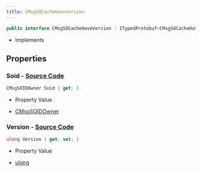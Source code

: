 ```yaml
---
title: CMsgSOCacheHaveVersion
---
```


```csharp
public interface CMsgSOCacheHaveVersion : ITypedProtobuf<CMsgSOCacheHaveVersion>, INativeHandle
```

- Implements

## Properties

### **Soid** - [Source Code](https://github.com/swiftly-solution/swiftlys2/blob/main/managed/src/SwiftlyS2.Generated/Protobufs/Interfaces/CMsgSOCacheHaveVersion.cs#L13)

```csharp
CMsgSOIDOwner Soid { get; }
```

- Property Value

- [CMsgSOIDOwner](/docs/api/shared/protobufdefinitions/cmsgsoidowner)

### **Version** - [Source Code](https://github.com/swiftly-solution/swiftlys2/blob/main/managed/src/SwiftlyS2.Generated/Protobufs/Interfaces/CMsgSOCacheHaveVersion.cs#L16)

```csharp
ulong Version { get; set; }
```

- Property Value

- [ulong](https://learn.microsoft.com/dotnet/api/system.uint64)

